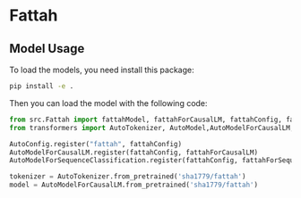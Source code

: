 # Fattah


## Model Usage
To load the models, you need install this package:

```bash
pip install -e .
```

Then you can load the model with the following code:

```python 
from src.Fattah import fattahModel, fattahForCausalLM, fattahConfig, fattahForSequenceClassification
from transformers import AutoTokenizer, AutoModel,AutoModelForCausalLM, AutoConfig, AutoModelForSequenceClassification

AutoConfig.register("fattah", fattahConfig)
AutoModelForCausalLM.register(fattahConfig, fattahForCausalLM)
AutoModelForSequenceClassification.register(fattahConfig, fattahForSequenceClassification)

tokenizer = AutoTokenizer.from_pretrained('sha1779/fattah')
model = AutoModelForCausalLM.from_pretrained('sha1779/fattah')
```
